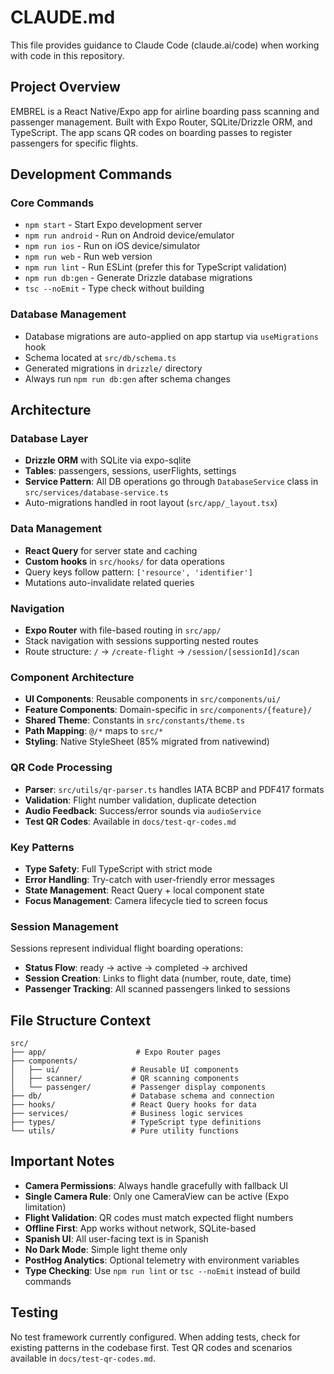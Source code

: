 # CLAUDE.md

This file provides guidance to Claude Code (claude.ai/code) when working with code in this repository.

## Project Overview

EMBREL is a React Native/Expo app for airline boarding pass scanning and passenger management. Built with Expo Router, SQLite/Drizzle ORM, and TypeScript. The app scans QR codes on boarding passes to register passengers for specific flights.

## Development Commands

### Core Commands
- `npm start` - Start Expo development server
- `npm run android` - Run on Android device/emulator
- `npm run ios` - Run on iOS device/simulator  
- `npm run web` - Run web version
- `npm run lint` - Run ESLint (prefer this for TypeScript validation)
- `npm run db:gen` - Generate Drizzle database migrations
- `tsc --noEmit` - Type check without building

### Database Management
- Database migrations are auto-applied on app startup via `useMigrations` hook
- Schema located at `src/db/schema.ts`
- Generated migrations in `drizzle/` directory
- Always run `npm run db:gen` after schema changes

## Architecture

### Database Layer
- **Drizzle ORM** with SQLite via expo-sqlite
- **Tables**: passengers, sessions, userFlights, settings
- **Service Pattern**: All DB operations go through `DatabaseService` class in `src/services/database-service.ts`
- Auto-migrations handled in root layout (`src/app/_layout.tsx`)

### Data Management
- **React Query** for server state and caching
- **Custom hooks** in `src/hooks/` for data operations
- Query keys follow pattern: `['resource', 'identifier']`
- Mutations auto-invalidate related queries

### Navigation
- **Expo Router** with file-based routing in `src/app/`
- Stack navigation with sessions supporting nested routes
- Route structure: `/` → `/create-flight` → `/session/[sessionId]/scan`

### Component Architecture
- **UI Components**: Reusable components in `src/components/ui/`
- **Feature Components**: Domain-specific in `src/components/{feature}/`
- **Shared Theme**: Constants in `src/constants/theme.ts`
- **Path Mapping**: `@/*` maps to `src/*`
- **Styling**: Native StyleSheet (85% migrated from nativewind)

### QR Code Processing
- **Parser**: `src/utils/qr-parser.ts` handles IATA BCBP and PDF417 formats
- **Validation**: Flight number validation, duplicate detection
- **Audio Feedback**: Success/error sounds via `audioService`
- **Test QR Codes**: Available in `docs/test-qr-codes.md`

### Key Patterns
- **Type Safety**: Full TypeScript with strict mode
- **Error Handling**: Try-catch with user-friendly error messages
- **State Management**: React Query + local component state
- **Focus Management**: Camera lifecycle tied to screen focus

### Session Management
Sessions represent individual flight boarding operations:
- **Status Flow**: ready → active → completed → archived
- **Session Creation**: Links to flight data (number, route, date, time)
- **Passenger Tracking**: All scanned passengers linked to sessions

## File Structure Context

```
src/
├── app/                    # Expo Router pages
├── components/            
│   ├── ui/                # Reusable UI components
│   ├── scanner/           # QR scanning components
│   └── passenger/         # Passenger display components
├── db/                    # Database schema and connection
├── hooks/                 # React Query hooks for data
├── services/              # Business logic services
├── types/                 # TypeScript type definitions
└── utils/                 # Pure utility functions
```

## Important Notes

- **Camera Permissions**: Always handle gracefully with fallback UI
- **Single Camera Rule**: Only one CameraView can be active (Expo limitation)
- **Flight Validation**: QR codes must match expected flight numbers
- **Offline First**: App works without network, SQLite-based
- **Spanish UI**: All user-facing text is in Spanish
- **No Dark Mode**: Simple light theme only
- **PostHog Analytics**: Optional telemetry with environment variables
- **Type Checking**: Use `npm run lint` or `tsc --noEmit` instead of build commands

## Testing

No test framework currently configured. When adding tests, check for existing patterns in the codebase first. Test QR codes and scenarios available in `docs/test-qr-codes.md`.